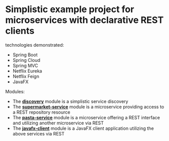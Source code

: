 # Simplistic example project for microservices with declarative REST clients

technologies demonstrated:
- Spring Boot
- Spring Cloud
- Spring MVC
- Netflix Eureka
- Netflix Feign
- JavaFX

Modules: 
- The [**discovery**](https://github.com/andpab/micros/tree/master/discovery) module is a simplistic service discovery
- The [**supermarket-service**](https://github.com/andpab/micros/tree/master/supermarket-service) module is a microservice providing access to a REST repository resource
- The [**pasta-service**](https://github.com/andpab/micros/tree/master/pasta-service) module is a microservice offering a REST interface and utilizing another microservice via REST
- The [**javafx-client**](https://github.com/andpab/micros/tree/master/javafx-client) module is a JavaFX client application utilizing the above services via REST

